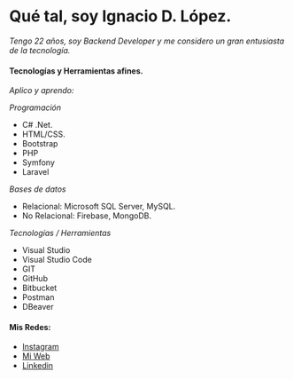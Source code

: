 # Qué tal, soy Ignacio D. López.

_Tengo 22 años, soy Backend Developer y me considero un gran entusiasta de la tecnología._

#### Tecnologías y Herramientas afines. 

_Aplico y aprendo:_

_Programación_
* C# .Net.
* HTML/CSS.
* Bootstrap
* PHP
* Symfony
* Laravel

_Bases de datos_
* Relacional: Microsoft SQL Server, MySQL.
* No Relacional: Firebase, MongoDB.

_Tecnologías / Herramientas_
* Visual Studio 
* Visual Studio Code
* GIT
* GitHub
* Bitbucket
* Postman
* DBeaver


#### Mis Redes:

* [Instagram](https://www.instagram.com/ignaciodlopez/)
* [Mi Web](https://ignaciodlopez.com/) 
* [Linkedin](https://www.linkedin.com/in/ignaciol%C3%B3pez/)

